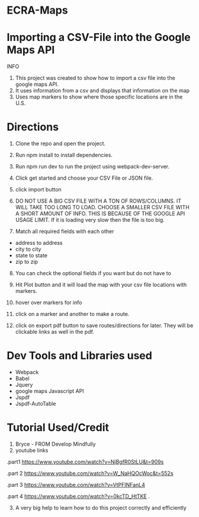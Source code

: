 # ECRA-Maps

# Importing a CSV-File into the Google Maps API
INFO
1. This project was created to show how to import a csv file into the google maps API.
2. It uses information from a csv and displays that information on the map
3. Uses map markers to show where those specific locations are in the U.S.


# Directions
1. Clone the repo and open the project.

2. Run npm install to install dependencies.

3. Run npm run dev to run the project using webpack-dev-server.

4. Click get started and choose your CSV File or JSON file. 

5. click import button

6. DO NOT USE A BIG CSV FILE WITH A TON OF ROWS/COLUMNS. IT WILL TAKE TOO LONG TO LOAD. CHOOSE A SMALLER CSV FILE WITH A SHORT AMOUNT OF INFO. THIS IS BECAUSE OF THE GOOGLE API USAGE LIMIT. If it is loading very slow then the file is too big. 
 
7. Match all required fields with each other
 - address to address
 - city to city
 - state to state
 - zip to zip
 
8. You can check the optional fields if you want but do not have to

9. Hit Plot button and it will load the map with your csv file locations with markers. 

10. hover over markers for info

11. click on a marker and another to make a route. 

12. click on export pdf button to save routes/directions for later. They will be clickable links as well in the pdf.
 

# Dev Tools and Libraries used
- Webpack
- Babel
- Jquery
- google maps Javascript API
- Jspdf
- Jspdf-AutoTable

# Tutorial Used/Credit 
1. Bryce -  FROM Develop Mindfully
2. youtube links

 .part1 https://www.youtube.com/watch?v=NjBgfR0StLU&t=909s

 .part 2 https://www.youtube.com/watch?v=W_NaHQOcWoc&t=552s
 
 .part 3 https://www.youtube.com/watch?v=VtPFINFanL4
 
 .part 4 https://www.youtube.com/watch?v=0kcTD_HtTKE .

3. A very big help to learn how to do this project correctly and efficiently


